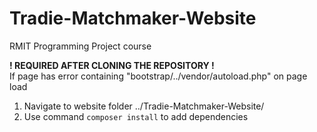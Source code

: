 # Tradie-Matchmaker-Website
RMIT Programming Project course

**! REQUIRED AFTER CLONING THE REPOSITORY !**  
If page has error containing "bootstrap/../vendor/autoload.php" on page load
1. Navigate to website folder ../Tradie-Matchmaker-Website/
2. Use command `composer install` to add dependencies
